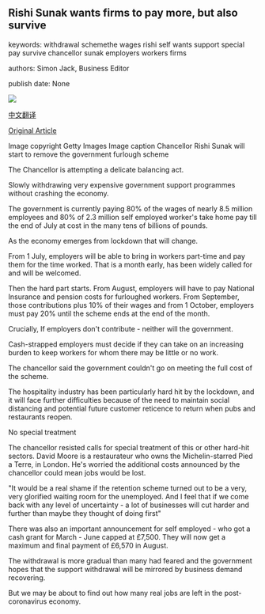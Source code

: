 ## Rishi Sunak wants firms to pay more, but also survive

keywords: withdrawal schemethe wages rishi self wants support special pay survive chancellor sunak employers workers firms

authors: Simon Jack, Business Editor

publish date: None

![](https://ichef.bbci.co.uk/news/1024/branded_news/B01C/production/_112548054_gettyimages-1212829572.jpg)

[中文翻译](Rishi%20Sunak%20wants%20firms%20to%20pay%20more%2C%20but%20also%20survive_zh.md)

[Original Article](https://www.bbc.com/news/business-52854698)

Image copyright Getty Images Image caption Chancellor Rishi Sunak will start to remove the government furlough scheme

The Chancellor is attempting a delicate balancing act.

Slowly withdrawing very expensive government support programmes without crashing the economy.

The government is currently paying 80% of the wages of nearly 8.5 million employees and 80% of 2.3 million self employed worker's take home pay till the end of July at cost in the many tens of billions of pounds.

As the economy emerges from lockdown that will change.

From 1 July, employers will be able to bring in workers part-time and pay them for the time worked. That is a month early, has been widely called for and will be welcomed.

Then the hard part starts. From August, employers will have to pay National Insurance and pension costs for furloughed workers. From September, those contributions plus 10% of their wages and from 1 October, employers must pay 20% until the scheme ends at the end of the month.

Crucially, If employers don't contribute - neither will the government.

Cash-strapped employers must decide if they can take on an increasing burden to keep workers for whom there may be little or no work.

The chancellor said the government couldn't go on meeting the full cost of the scheme.

The hospitality industry has been particularly hard hit by the lockdown, and it will face further difficulties because of the need to maintain social distancing and potential future customer reticence to return when pubs and restaurants reopen.

No special treatment

The chancellor resisted calls for special treatment of this or other hard-hit sectors. David Moore is a restaurateur who owns the Michelin-starred Pied a Terre, in London. He's worried the additional costs announced by the chancellor could mean jobs would be lost.

"It would be a real shame if the retention scheme turned out to be a very, very glorified waiting room for the unemployed. And I feel that if we come back with any level of uncertainty - a lot of businesses will cut harder and further than maybe they thought of doing first"

There was also an important announcement for self employed - who got a cash grant for March - June capped at £7,500. They will now get a maximum and final payment of £6,570 in August.

The withdrawal is more gradual than many had feared and the government hopes that the support withdrawal will be mirrored by business demand recovering.

But we may be about to find out how many real jobs are left in the post-coronavirus economy.